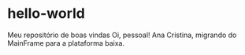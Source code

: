 # hello-world
Meu repositório de boas vindas
Oi, pessoal!
Ana Cristina, migrando do MainFrame para a plataforma baixa.
